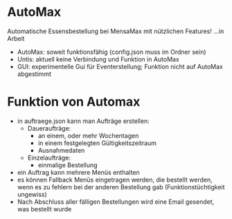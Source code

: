 # AutoMax
Automatische Essensbestellung bei MensaMax mit nützlichen Features! 
...in Arbeit

- AutoMax: soweit funktionsfähig (config.json muss im Ordner sein)
- Untis: aktuell keine Verbindung und Funktion in AutoMax
- GUI: experimentelle Gui für Eventerstellung; Funktion nicht auf AutoMax abgestimmt

# Funktion von Automax
- in auftraege.json kann man Aufträge erstellen:
  - Daueraufträge:
      - an einem, oder mehr Wochentagen
      - in einem festgelegten Gültigkeitszeitraum
      - Ausnahmedaten
  - Einzelaufträge:
      - einmalige Bestellung
- ein Auftrag kann mehrere Menüs enthalten
- es können Fallback Menüs eingetragen werden, die bestellt werden, wenn es zu fehlern bei der anderen Bestellung gab (Funktionstüchtigkeit ungewiss)
- Nach Abschluss aller fälligen Bestellungen wird eine Email gesendet, was bestellt wurde
